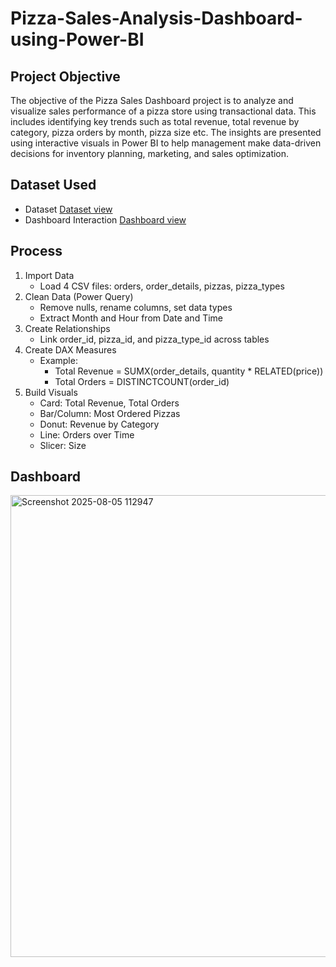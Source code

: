# Pizza-Sales-Analysis-Dashboard-using-Power-BI
## Project Objective
The objective of the Pizza Sales Dashboard project is to analyze and visualize sales performance of a pizza store using transactional data. This includes identifying key trends such as total revenue, total revenue by category, pizza orders by month, pizza size etc. The insights are presented using interactive visuals in Power BI to help management make data-driven decisions for inventory planning, marketing, and sales optimization.
## Dataset Used
- Dataset <a href="https://github.com/Priyanshu-Singh30/Pizza-Sales-Analysis-Dashboard-using-Power-BI/blob/main/pizza_sales%20(1)%20(1).zip">Dataset view</a>
- Dashboard Interaction <a href="https://github.com/Priyanshu-Singh30/Pizza-Sales-Analysis-Dashboard-using-Power-BI/blob/main/Pizza_Sales01.pbix">Dashboard view</a>
## Process
1. Import Data
   - Load 4 CSV files: orders, order_details, pizzas, pizza_types
2. Clean Data (Power Query)
   - Remove nulls, rename columns, set data types
   - Extract Month and Hour from Date and Time
3. Create Relationships
   - Link order_id, pizza_id, and pizza_type_id across tables
4. Create DAX Measures
   - Example:
     - Total Revenue = SUMX(order_details, quantity * RELATED(price))
     - Total Orders = DISTINCTCOUNT(order_id)
5. Build Visuals
   - Card: Total Revenue, Total Orders
   - Bar/Column: Most Ordered Pizzas
   - Donut: Revenue by Category
   - Line: Orders over Time
   - Slicer: Size
## Dashboard
<img width="1304" height="739" alt="Screenshot 2025-08-05 112947" src="https://github.com/user-attachments/assets/0240c36b-c0e3-4dfc-8076-7dd1913d382c" />
